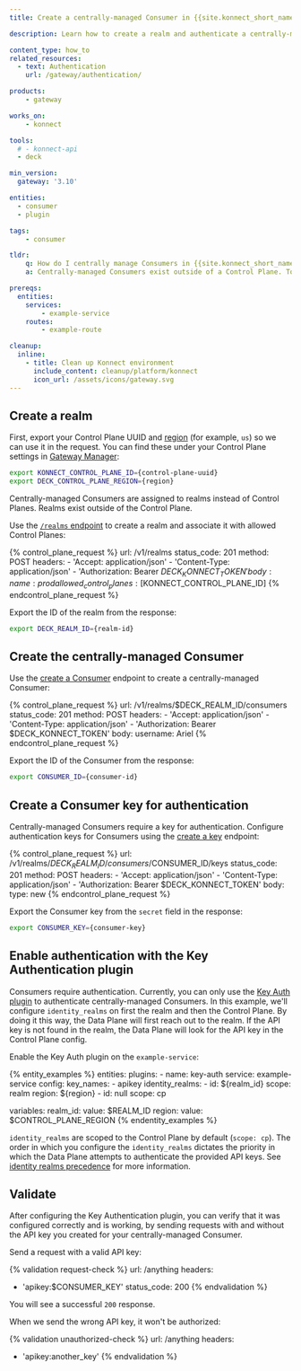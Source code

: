 ```yaml
---
title: Create a centrally-managed Consumer in {{site.konnect_short_name}}

description: Learn how to create a realm and authenticate a centrally-managed Consumer with key authentication.

content_type: how_to
related_resources:
  - text: Authentication
    url: /gateway/authentication/

products:
    - gateway

works_on:
    - konnect

tools:
  # - konnect-api
  - deck

min_version:
  gateway: '3.10'

entities: 
  - consumer
  - plugin

tags:
    - consumer

tldr:
    q: How do I centrally manage Consumers in {{site.konnect_short_name}}?
    a: Centrally-managed Consumers exist outside of a Control Plane. To create one, you must first create a realm using the {{site.konnect_short_name}} API as well as a Consumer associated with the realm. Then, create a key for the centrally-managed Consumer that they can use for authentication. Enable the Key Authentication plugin, configuring `identity_realms`. Centrally-managed Consumers can then authenticate via key auth with their key.

prereqs:
  entities:
    services:
        - example-service
    routes:
        - example-route

cleanup:
  inline:
    - title: Clean up Konnect environment
      include_content: cleanup/platform/konnect
      icon_url: /assets/icons/gateway.svg
---
```


## Create a realm

First, export your Control Plane UUID and [region](/konnect-geos/) (for example, `us`) so we can use it in the request. You can find these under your Control Plane settings in [Gateway Manager](https://cloud.konghq.com/gateway-manager/):
```sh
export KONNECT_CONTROL_PLANE_ID={control-plane-uuid}
export DECK_CONTROL_PLANE_REGION={region}
```

Centrally-managed Consumers are assigned to realms instead of Control Planes. Realms exist outside of the Control Plane.

Use the [`/realms` endpoint](/api/konnect/consumers/v1/#/operations/create-realm) to create a realm and associate it with allowed Control Planes:

<!--vale off-->
{% control_plane_request %}
url: /v1/realms
status_code: 201
method: POST
headers:
    - 'Accept: application/json'
    - 'Content-Type: application/json'
    - 'Authorization: Bearer $DECK_KONNECT_TOKEN'
body:
    name: prod
    allowed_control_planes: [$KONNECT_CONTROL_PLANE_ID]
{% endcontrol_plane_request %}
<!--vale on-->

Export the ID of the realm from the response:
```sh
export DECK_REALM_ID={realm-id}
```


## Create the centrally-managed Consumer

Use the [create a Consumer](/api/konnect/consumers/v1/#/operations/create-consumer) endpoint to create a centrally-managed Consumer:

<!--vale off-->
{% control_plane_request %}
url: /v1/realms/$DECK_REALM_ID/consumers
status_code: 201
method: POST
headers:
    - 'Accept: application/json'
    - 'Content-Type: application/json'
    - 'Authorization: Bearer $DECK_KONNECT_TOKEN'
body:
    username: Ariel
{% endcontrol_plane_request %}
<!--vale on-->


Export the ID of the Consumer from the response:
```sh
export CONSUMER_ID={consumer-id}
```

## Create a Consumer key for authentication

Centrally-managed Consumers require a key for authentication. Configure authentication keys for Consumers using the [create a key](/api/konnect/consumers/v1/#/operations/create-consumer-key) endpoint:

<!--vale off-->
{% control_plane_request %}
url: /v1/realms/$DECK_REALM_ID/consumers/$CONSUMER_ID/keys
status_code: 201
method: POST
headers:
    - 'Accept: application/json'
    - 'Content-Type: application/json'
    - 'Authorization: Bearer $DECK_KONNECT_TOKEN'
body:
    type: new
{% endcontrol_plane_request %}
<!--vale on-->  

Export the Consumer key from the `secret` field in the response:
```sh
export CONSUMER_KEY={consumer-key}
```

## Enable authentication with the Key Authentication plugin

Consumers require authentication. Currently, you can only use the [Key Auth plugin](/plugins/key-auth/) to authenticate centrally-managed Consumers. In this example, we'll configure `identity_realms` on first the realm and then the Control Plane. By doing it this way, the Data Plane will first reach out to the realm. If the API key is not found in the realm, the Data Plane will look for the API key in the Control Plane config.

Enable the Key Auth plugin on the `example-service`:

{% entity_examples %}
entities:
  plugins:
    - name: key-auth
      service: example-service
      config:
        key_names:
        - apikey
        identity_realms:
        - id: ${realm_id}
          scope: realm
          region: ${region}
        - id: null
          scope: cp

variables:
  realm_id:
    value: $REALM_ID
  region:
    value: $CONTROL_PLANE_REGION
{% endentity_examples %}

`identity_realms` are scoped to the Control Plane by default (`scope: cp`). The order in which you configure the `identity_realms` dictates the priority in which the Data Plane attempts to authenticate the provided API keys. See [identity realms precedence](/plugins/key-auth/#identity-realms) for more information.

## Validate

After configuring the Key Authentication plugin, you can verify that it was configured correctly and is working, by sending requests with and without the API key you created for your centrally-managed Consumer.

Send a request with a valid API key:

{% validation request-check %}
url: /anything
headers:
  - 'apikey:$CONSUMER_KEY'
status_code: 200
{% endvalidation %}

You will see a successful `200` response.

When we send the wrong API key, it won't be authorized:

{% validation unauthorized-check %}
url: /anything
headers:
  - 'apikey:another_key'
{% endvalidation %}



